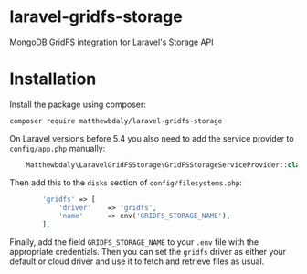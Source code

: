 # laravel-gridfs-storage
MongoDB GridFS integration for Laravel's Storage API

# Installation

Install the package using composer:

```bash
composer require matthewbdaly/laravel-gridfs-storage
```

On Laravel versions before 5.4 you also need to add the service provider to `config/app.php` manually:

```php
    Matthewbdaly\LaravelGridFSStorage\GridFSStorageServiceProvider::class,
```

Then add this to the `disks` section of `config/filesystems.php`:

```php
        'gridfs' => [
            'driver'    => 'gridfs',
            'name'      => env('GRIDFS_STORAGE_NAME'),
        ],
```

Finally, add the field `GRIDFS_STORAGE_NAME` to your `.env` file with the appropriate credentials. Then you can set the `gridfs` driver as either your default or cloud driver and use it to fetch and retrieve files as usual.
